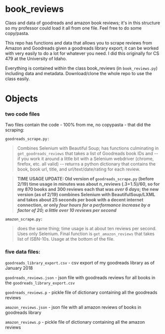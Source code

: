 # book_reviews
Class and data of goodreads and amazon book reviews; it's in this structure so my professor could load it all from one file. Feel free to do some copy/pasta.


This repo has functions and data that allows you to scrape reviews from Amazon and Goodreads given a goodreads library export; it can be worked with very easily to do a lot for whatever you need. I did this originally for CS 479 at the University of Idaho.

Everything is contained within the class book_reviews (in `book_reviews.py`) including data and metadata. Download/clone the whole repo to use the class easily. 

# Objects

### two code files
Two files contain the code - 100% from me, no copypasta - that did the scraping:

`goodreads_scrape.py:`
> Combines Selenium with Beautiful Soup; has functions culminating in `get_goodreads_reviews` that takes a list of Goodreads book IDs and -- if you work it around a little bit with a Selenium webdriver (chrome, firefox, etc. all valid) -- returns a python dictionary that contains the book, book url, title, and url/text/date/rating for each review. 

> __TIME USAGE UPDATE: Old version of `goodreads_scrape.py` (before 2/19) time usage in minutes was about n_reviews (.3+1.5)/60, so for my 870 books and 300 reviews each that was _**over 6 days**_; the new version (as of 2/19) combines Selenium with BeautifulSoup/LXML and takes about 25 seconds per book with a decent internet connection, or only *four hours for a performance increase by a factor of 20; a little over 10 reviews per second*__

`amazon_scrape.py: `

> does the same thing; time usage is at about ten reviews per second. Uses only Selenium. Final function is `get_amazon_reviews` that takes list of ISBN-10s. Usage at the bottom of the file.


### five data files:

`goodreads_library_export.csv` - csv export of my goodreads library as of January 2018

`goodreads_reviews.json` - json file with goodreads reviews for all books in the `goodreads_library_export.csv`

`goodreads_reviews.p` - pickle file of dictionary containing all the goodreads reviews

`amazon_reviews.json` - json file with all amazon reviews of books in goodreads library

`amazon_reviews.p` - pickle file of dictionary containing all the amazon reviews

